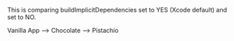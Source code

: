 This is comparing buildImplicitDependencies set to YES (Xcode default) and set to NO.

Vanilla App --> Chocolate --> Pistachio
